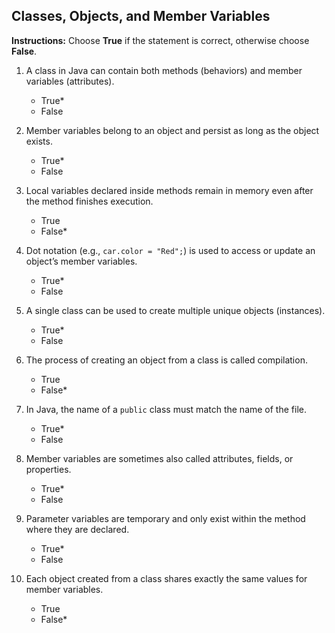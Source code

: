 ## Classes, Objects, and Member Variables

**Instructions:** Choose **True** if the statement is correct, otherwise choose **False**.

1. A class in Java can contain both methods (behaviors) and member variables (attributes).
   - True* 
   - False

2. Member variables belong to an object and persist as long as the object exists.
   - True*
   - False

3. Local variables declared inside methods remain in memory even after the method finishes execution.
   - True
   - False*

4. Dot notation (e.g., `car.color = "Red";`) is used to access or update an object’s member variables.
   - True*
   - False

5. A single class can be used to create multiple unique objects (instances).
   - True*
   - False

6. The process of creating an object from a class is called compilation.
   - True
   - False*

7. In Java, the name of a `public` class must match the name of the file.
   - True*
   - False

8. Member variables are sometimes also called attributes, fields, or properties.
   - True*
   - False

9. Parameter variables are temporary and only exist within the method where they are declared.
   - True*
   - False

10. Each object created from a class shares exactly the same values for member variables.
    - True
    - False*
